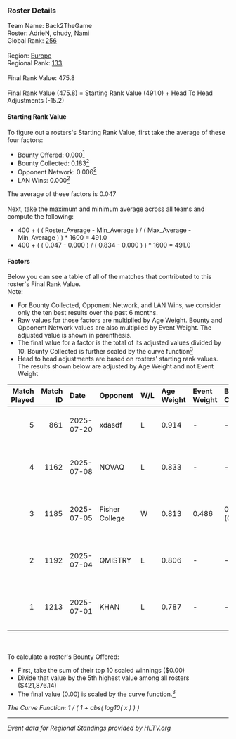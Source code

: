### Roster Details<br />
Team Name: Back2TheGame<br />
Roster: AdrieN, chudy, Nami<br />
Global Rank: [256](../../standings_global_2025_09_01.md)<br />
<br />
Region: [Europe]( ../../standings_europe_2025_09_01.md)<br />
Regional Rank: [133]( ../../standings_europe_2025_09_01.md)<br />
<br />
Final Rank Value:  475.8<br />
<br />
Final Rank Value (475.8) = Starting Rank Value (491.0) + Head To Head Adjustments (-15.2)<br />

#### Starting Rank Value<br />
To figure out a rosters's Starting Rank Value, first take the average of these four factors:<br />
- Bounty Offered: 0.000[<sup>1</sup>](#table2)
- Bounty Collected: 0.183[<sup>2</sup>](#table1)
- Opponent Network: 0.006[<sup>2</sup>](#table1)
- LAN Wins: 0.000[<sup>2</sup>](#table1)

The average of these factors is 0.047<br />
<br />
Next, take the maximum and minimum average across all teams and compute the following:<br />
- 400 + ( ( Roster_Average - Min_Average ) / ( Max_Average - Min_Average ) ) * 1600 = 491.0
- 400 + ( ( 0.047 - 0.000 ) / ( 0.834 - 0.000 ) ) * 1600 = 491.0


#### Factors<br />
Below you can see a table of all of the matches that contributed to this roster's Final Rank Value.<br />
Note:<br />

- For Bounty Collected, Opponent Network, and LAN Wins, we consider only the ten best results over the past 6 months.
- Raw values for those factors are multiplied by Age Weight. Bounty and Opponent Network values are also multiplied by Event Weight. The adjusted value is shown in parenthesis.
- The final value for a factor is the total of its adjusted values divided by 10. Bounty Collected is further scaled by the curve function[<sup>3</sup>](#curveFunction)
- Head to head adjustments are based on rosters' starting rank values. The results shown below are adjusted by Age Weight and not Event Weight
<span id="table1"></span><br />


| Match Played | Match ID | Date       | Opponent       | W/L | Age Weight | Event Weight | Bounty Collected | Opponent Network | LAN Wins  | H2H Adj. | Roster                                  |
| -: | -: | :- | :- | :- | :- | :- | :- | :- | :- | -: | :- |
|            5 |      861 | 2025-07-20 | xdasdf         | L   | 0.914      | -            | -                | -                | -         |   -17.45 | AdrieN, chudy, hfah, Nami, yvro         |
|            4 |     1162 | 2025-07-08 | NOVAQ          | L   | 0.833      | -            | -                | -                | -         |    -3.78 | AdrieN, chudy, darchevile, Melavi, Nami |
|            3 |     1185 | 2025-07-05 | Fisher College | W   | 0.813      | 0.486        | 0.001 (0.000)    | 0.160 (0.063)    | 0 (0.000) |    17.02 | AdrieN, chudy, darchevile, Melavi, Nami |
|            2 |     1192 | 2025-07-04 | QMISTRY        | L   | 0.806      | -            | -                | -                | -         |    -6.82 | AdrieN, chudy, darchevile, Melavi, Nami |
|            1 |     1213 | 2025-07-01 | KHAN           | L   | 0.787      | -            | -                | -                | -         |    -4.15 | AdrieN, chudy, darchevile, Melavi, Nami |

<br />
<span id="table2"></span><br />
To calculate a roster's Bounty Offered:<br />

- First, take the sum of their top 10 scaled winnings ($0.00)
- Divide that value by the 5th highest value among all rosters ($421,876.14)
- The final value (0.00) is scaled by the curve function.[<sup>3</sup>](#curveFunction)

<span id="curveFunction"></span>_The Curve Function: 1 / ( 1 + abs( log10( x ) ) )_<br />

---
_Event data for Regional Standings provided by HLTV.org_<br />

